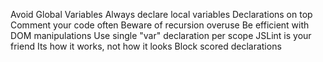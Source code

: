 Avoid Global Variables
Always declare local variables
Declarations on top
Comment your code often
Beware of recursion overuse
Be efficient with DOM manipulations
Use single "var" declaration per scope
JSLint is your friend
Its how it works, not how it looks
Block scored declarations
